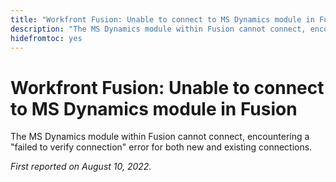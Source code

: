```yaml
---
title: "Workfront Fusion: Unable to connect to MS Dynamics module in Fusion"
description: "The MS Dynamics module within Fusion cannot connect, encountering a fails to verify connection error for both new and existing connections."
hidefromtoc: yes
---
```


# Workfront Fusion: Unable to connect to MS Dynamics module in Fusion

The MS Dynamics module within Fusion cannot connect, encountering a "failed to verify connection" error for both new and existing connections.

_First reported on August 10, 2022._
